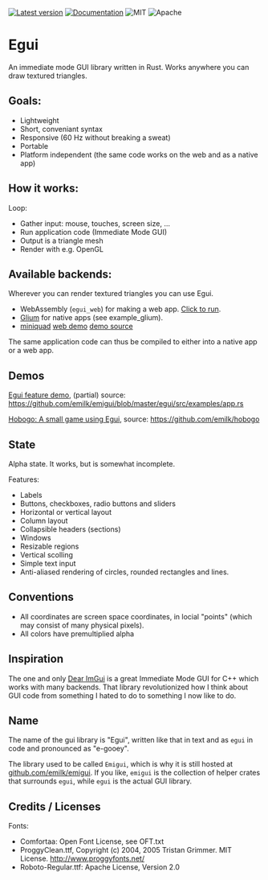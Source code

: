 [![Latest version](https://img.shields.io/crates/v/egui.svg)](https://crates.io/crates/egui)
[![Documentation](https://docs.rs/egui/badge.svg)](https://docs.rs/egui)
![MIT](https://img.shields.io/badge/license-MIT-blue.svg)
![Apache](https://img.shields.io/badge/license-Apache-blue.svg)

# Egui
An immediate mode GUI library written in Rust. Works anywhere you can draw textured triangles.

## Goals:
* Lightweight
* Short, conveniant syntax
* Responsive (60 Hz without breaking a sweat)
* Portable
* Platform independent (the same code works on the web and as a native app)

## How it works:
Loop:
* Gather input: mouse, touches, screen size, ...
* Run application code (Immediate Mode GUI)
* Output is a triangle mesh
* Render with e.g. OpenGL

## Available backends:
Wherever you can render textured triangles you can use Egui.

* WebAssembly (`egui_web`) for making a web app. [Click to run](https://emilk.github.io/emigui/index.html).
* [Glium](https://github.com/glium/glium) for native apps (see example_glium).
* [miniquad](https://github.com/not-fl3/emigui-miniquad) [web demo](https://not-fl3.github.io/miniquad-samples/emigui.html) [demo source](https://github.com/not-fl3/good-web-game/blob/master/examples/emigui.rs)

The same application code can thus be compiled to either into a native app or a web app.

## Demos
[Egui feature demo](https://emilk.github.io/emigui/index.html), (partial) source: https://github.com/emilk/emigui/blob/master/egui/src/examples/app.rs

[Hobogo: A small game using Egui](https://emilk.github.io/hobogo/index.html), source: https://github.com/emilk/hobogo

## State
Alpha state. It works, but is somewhat incomplete.

Features:

* Labels
* Buttons, checkboxes, radio buttons and sliders
* Horizontal or vertical layout
* Column layout
* Collapsible headers (sections)
* Windows
* Resizable regions
* Vertical scolling
* Simple text input
* Anti-aliased rendering of circles, rounded rectangles and lines.

## Conventions
* All coordinates are screen space coordinates, in locial "points" (which may consist of many physical pixels).
* All colors have premultiplied alpha

## Inspiration
The one and only [Dear ImGui](https://github.com/ocornut/imgui) is a great Immediate Mode GUI for C++ which works with many backends. That library revolutionized how I think about GUI code from something I hated to do to something I now like to do.

## Name
The name of the gui library is "Egui", written like that in text and as `egui` in code and pronounced as "e-gooey".

The library used to be called `Emigui`, which is why it is still hosted at [github.com/emilk/emigui](https://github.com/emilk/emigui). If you like, `emigui` is the collection of helper crates that surrounds `egui`, while `egui` is the actual GUI library.

## Credits / Licenses
Fonts:
* Comfortaa: Open Font License, see OFT.txt
* ProggyClean.ttf, Copyright (c) 2004, 2005 Tristan Grimmer. MIT License. http://www.proggyfonts.net/
* Roboto-Regular.ttf: Apache License, Version 2.0
